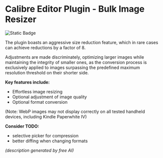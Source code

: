 # Calibre Editor Plugin - Bulk Image Resizer

![Static Badge](https://img.shields.io/badge/MobileRead-blue?style=flat&logo=readdotcv&cacheSeconds=120&link=https%3A%2F%2Fwww.mobileread.com%2Fforums%2Fshowthread.php%3Ft%3D360699)

The plugin boasts an aggressive size reduction feature, 
which in rare cases can achieve reductions by a factor of 8. 

Adjustments are made discriminately, optimizing larger images while maintaining the integrity of smaller ones,
as the conversion process is exclusively applied to images surpassing the predefined maximum resolution threshold on their shorter side.

**Key features include:**

 - Effortless image resizing
 - Optional adjustment of image quality
 - Optional format conversion

(Note: WebP images may not display correctly on all tested handheld devices, including Kindle Paperwhite IV)

**Consider TODO:**

 - selective picker for compression
 - better diffing when changing formats

_(description generated by free AI)_